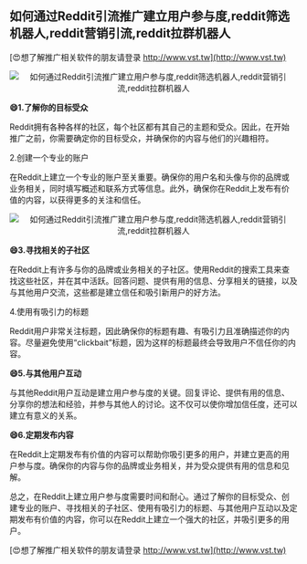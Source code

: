 ## **如何通过Reddit引流推广建立用户参与度,reddit筛选机器人,reddit营销引流,reddit拉群机器人**

[😍想了解推广相关软件的朋友请登录 http://www.vst.tw](http://www.vst.tw)

 <center><img src="https://vst.tw/MP4/tuiguang/png/3.png" alt="如何通过Reddit引流推广建立用户参与度,reddit筛选机器人,reddit营销引流,reddit拉群机器人"></center>

**😄1.了解你的目标受众**

Reddit拥有各种各样的社区，每个社区都有其自己的主题和受众。因此，在开始推广之前，你需要确定你的目标受众，并确保你的内容与他们的兴趣相符。

2.创建一个专业的账户

在Reddit上建立一个专业的账户至关重要。确保你的用户名和头像与你的品牌或业务相关，同时填写概述和联系方式等信息。此外，确保你在Reddit上发布有价值的内容，以获得更多的关注和信任。

 <center><img src="https://vst.tw/MP4/tuiguang/png/0.png" alt="如何通过Reddit引流推广建立用户参与度,reddit筛选机器人,reddit营销引流,reddit拉群机器人"></center>

**😄3.寻找相关的子社区**

在Reddit上有许多与你的品牌或业务相关的子社区。使用Reddit的搜索工具来查找这些社区，并在其中活跃。回答问题、提供有用的信息、分享相关的链接，以及与其他用户交流，这些都是建立信任和吸引新用户的好方法。

4.使用有吸引力的标题

Reddit用户非常关注标题，因此确保你的标题有趣、有吸引力且准确描述你的内容。尽量避免使用“clickbait”标题，因为这样的标题最终会导致用户不信任你的内容。

**😄5.与其他用户互动**

与其他Reddit用户互动是建立用户参与度的关键。回复评论、提供有用的信息、分享你的想法和经验，并参与其他人的讨论。这不仅可以使你增加信任度，还可以建立有意义的关系。

**😄6.定期发布内容**

在Reddit上定期发布有价值的内容可以帮助你吸引更多的用户，并建立更高的用户参与度。确保你的内容与你的品牌或业务相关，并为受众提供有用的信息和见解。

总之，在Reddit上建立用户参与度需要时间和耐心。通过了解你的目标受众、创建专业的账户、寻找相关的子社区、使用有吸引力的标题、与其他用户互动以及定期发布有价值的内容，你可以在Reddit上建立一个强大的社区，并吸引更多的用户。

[😍想了解推广相关软件的朋友请登录 http://www.vst.tw](http://www.vst.tw)



